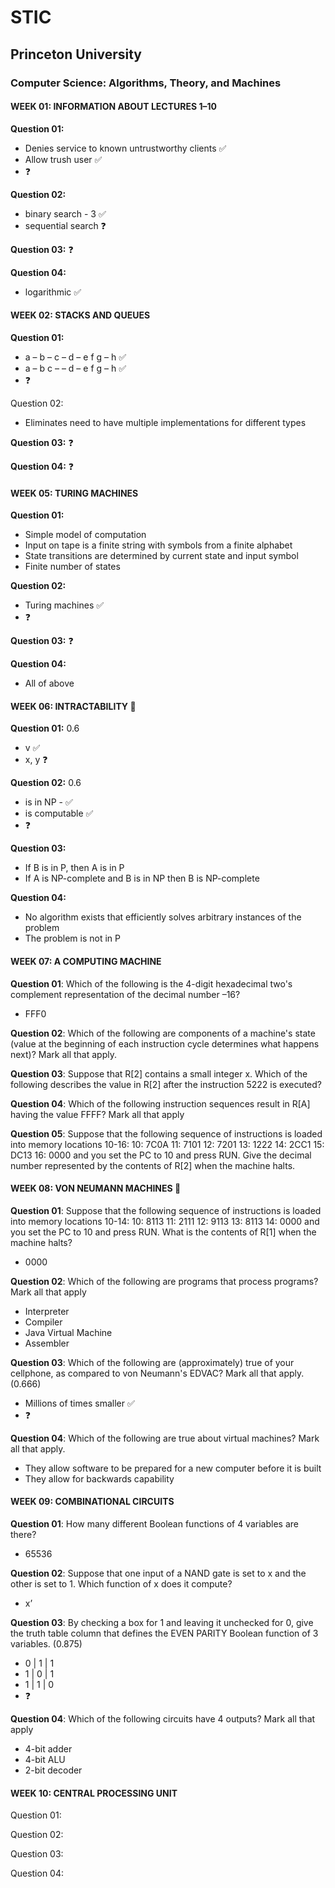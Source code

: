 # STIC

## Princeton University
### Computer Science: Algorithms, Theory, and Machines

#### WEEK 01: INFORMATION ABOUT LECTURES 1–10

**Question 01:**
* Denies service to known untrustworthy clients ✅
* Allow trush user ✅
* ❓

**Question 02:**
* binary search - 3 ✅
* sequential search ❓

**Question 03:** ❓

**Question 04:**
* logarithmic ✅

#### WEEK 02: STACKS AND QUEUES

**Question 01:**
* a – b – c – d – e f g – h ✅
* a – b c – – d – e f g – h ✅
* ❓

Question 02:
* Eliminates need to have multiple implementations for different types

**Question 03:** ❓

**Question 04:** ❓

#### WEEK 05: TURING MACHINES

**Question 01:**
* Simple model of computation
* Input on tape is a finite string with symbols from a finite alphabet
* State transitions are determined by current state and input symbol
* Finite number of states

**Question 02:**
* Turing machines ✅
* ❓

**Question 03:** ❓

**Question 04:**
* All of above

#### WEEK 06: INTRACTABILITY 💯

**Question 01:** 0.6
* v ✅
* x, y ❓

**Question 02:** 0.6
* is in NP - ✅
* is computable ✅
* ❓

**Question 03:**
* If B is in P, then A is in P
* If A is NP-complete and B is in NP then B is NP-complete

**Question 04:**
* No algorithm exists that efficiently solves arbitrary instances of the problem
* The problem is not in P

#### WEEK 07: A COMPUTING MACHINE

**Question 01**: Which of the following is the 4-digit hexadecimal two's complement representation of the decimal number –16?
* FFF0

**Question 02**: Which of the following are components of a machine's state (value at the beginning of each instruction cycle determines what happens next)? Mark all that apply.

**Question 03**: Suppose that R[2] contains a small integer x. Which of the following describes the value in R[2] after the instruction 5222 is executed?

**Question 04**: Which of the following instruction sequences result in R[A] having the value FFFF? Mark all that apply

**Question 05**: Suppose that the following sequence of instructions is loaded into memory locations 10-16: 10: 7C0A 11: 7101 12: 7201 13: 1222 14: 2CC1  15: DC13  16: 0000 and you set the PC to 10 and press RUN. Give the decimal number represented by the contents of R[2] when the machine halts.

#### WEEK 08: VON NEUMANN MACHINES 💯

**Question 01**: Suppose that the following sequence of instructions is loaded into memory locations 10-14: 10: 8113 11: 2111 12: 9113 13: 8113 14: 0000 and you set the PC to 10 and press RUN. What is the contents of R[1] when the machine halts?
* 0000

**Question 02**: Which of the following are programs that process programs? Mark  all that apply
* Interpreter
* Compiler
* Java Virtual Machine
* Assembler

**Question 03**: Which of the following are (approximately) true of your cellphone, as compared to von Neumann's EDVAC? Mark all that apply. (0.666)
* Millions of times smaller ✅
* ❓

**Question 04**: Which of the following are true about virtual machines? Mark all that apply.
* They allow software to be prepared for a new computer before it is built
* They allow for backwards capability

#### WEEK 09: COMBINATIONAL CIRCUITS

**Question 01**: How many different Boolean functions of 4 variables are there?
* 65536

**Question 02**: Suppose that one input of a NAND gate is set to x and the other is set to 1. Which function of x does it compute?
* x’

**Question 03**: By checking a box for 1 and leaving it unchecked for 0, give the truth table column that defines the EVEN PARITY Boolean function of 3 variables. (0.875)
* 0 | 1 | 1
* 1 | 0 | 1
* 1 | 1 | 0
* ❓

**Question 04**: Which of the following circuits have 4 outputs? Mark all that apply
* 4-bit adder 
* 4-bit ALU 
* 2-bit decoder

#### WEEK 10: CENTRAL PROCESSING UNIT

Question 01: 

Question 02: 

Question 03:

Question 04:
